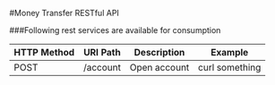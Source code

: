 #Money Transfer RESTful API

###Following rest services are available for consumption

| HTTP Method | URI Path | Description | Example | 
| --- | --- | --- | --- |
| POST | /account | Open account | curl something |
